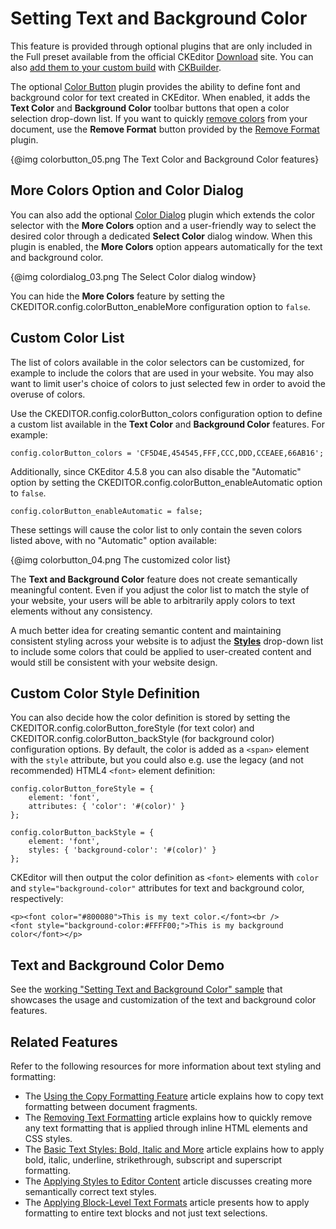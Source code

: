 <!--
Copyright (c) 2003-2017, CKSource - Frederico Knabben. All rights reserved.
For licensing, see LICENSE.md.
-->

# Setting Text and Background Color

<p class="requirements">
	This feature is provided through optional plugins that are only included in the Full preset available from the official CKEditor <a href="http://ckeditor.com/download">Download</a> site. You can also <a href="#!/guide/dev_plugins">add them to your custom build</a> with <a href="http://ckeditor.com/builder">CKBuilder</a>.
</p>

The optional [Color Button](http://ckeditor.com/addon/colorbutton) plugin provides the ability to define font and background color for text created in CKEditor. When enabled, it adds the **Text Color** and **Background Color** toolbar buttons that open a color selection drop-down list. If you want to quickly [remove colors](#!/guide/dev_removeformat) from your document, use the **Remove Format** button provided by the [Remove Format](http://ckeditor.com/addon/removeformat) plugin.

{@img colorbutton_05.png The Text Color and Background Color features}

## More Colors Option and Color Dialog

You can also add the optional [Color Dialog](http://ckeditor.com/addon/colordialog) plugin which extends the color selector with the **More Colors** option and a user-friendly way to select the desired color through a dedicated **Select Color** dialog window. When this plugin is enabled, the **More Colors** option appears automatically for the text and background color.

{@img colordialog_03.png The Select Color dialog window}

You can hide the **More Colors** feature by setting the CKEDITOR.config.colorButton_enableMore configuration option to `false`.

## Custom Color List

The list of colors available in the color selectors can be customized, for example to include the colors that are used in your website. You may also want to limit user's choice of colors to just selected few in order to avoid the overuse of colors.

Use the CKEDITOR.config.colorButton_colors configuration option to define a custom list available in the **Text Color** and **Background Color** features. For example:

	config.colorButton_colors = 'CF5D4E,454545,FFF,CCC,DDD,CCEAEE,66AB16';

Additionally, since CKEditor 4.5.8 you can also disable the "Automatic" option by setting the CKEDITOR.config.colorButton_enableAutomatic option to `false`.

	config.colorButton_enableAutomatic = false;

These settings will cause the color list to only contain the seven colors listed above, with no "Automatic" option available:

{@img colorbutton_04.png The customized color list}

<div class="tip">
	<p>
		The <strong>Text and Background Color</strong> feature does not create semantically meaningful content. Even if you adjust the color list to match the style of your website, your users will be able to arbitrarily apply colors to text elements without any consistency.
	</p>
	<p>
		A much better idea for creating semantic content and maintaining consistent styling across your website is to adjust the <strong><a href="#!/guide/dev_styles">Styles</a></strong> drop-down list to include some colors that could be applied to user-created content and would still be consistent with your website design.
	</p>
</div>

## Custom Color Style Definition

You can also decide how the color definition is stored by setting the CKEDITOR.config.colorButton_foreStyle (for text color) and CKEDITOR.config.colorButton_backStyle (for background color) configuration options. By default, the color is added as a `<span>` element with the `style` attribute, but you could also e.g. use the legacy (and not recommended) HTML4 `<font>` element definition:

	config.colorButton_foreStyle = {
		element: 'font',
		attributes: { 'color': '#(color)' }
	};

	config.colorButton_backStyle = {
    	element: 'font',
    	styles: { 'background-color': '#(color)' }
	};

CKEditor will then output the color definition as `<font>` elements with `color` and `style="background-color"` attributes for text and background color, respectively:

	<p><font color="#800080">This is my text color.</font><br />
	<font style="background-color:#FFFF00;">This is my background color</font></p>

## Text and Background Color Demo

See the [working "Setting Text and Background Color" sample](../samples/colorbutton.html) that showcases the usage and customization of the text and background color features.

## Related Features

Refer to the following resources for more information about text styling and formatting:

* The [Using the Copy Formatting Feature](#!/guide/dev_fcopyformatting) article explains how to copy text formatting between document fragments.
* The [Removing Text Formatting](#!/guide/dev_removeformat) article explains how to quickly remove any text formatting that is applied through inline HTML elements and CSS styles.
* The [Basic Text Styles: Bold, Italic and More](#!/guide/dev_basicstyles) article explains how to apply bold, italic, underline, strikethrough, subscript and superscript formatting.
* The [Applying Styles to Editor Content](#!/guide/dev_styles) article discusses creating more semantically correct text styles.
* The [Applying Block-Level Text Formats](#!/guide/dev_format) article presents how to apply formatting to entire text blocks and not just text selections.
